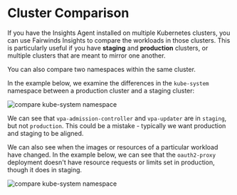 # Cluster Comparison
If you have the Insights Agent installed on multiple Kubernetes clusters, you
can use Fairwinds Insights to compare the workloads in those clusters.
This is particularly useful if you have **staging** and **production** clusters,
or multiple clusters that are meant to mirror one another.

You can also compare two namespaces within the same cluster.

In the example below, we examine the differences in the `kube-system` namespace
between a production cluster and a staging cluster:

<img :src="$withBase('/img/compare-namespace.png')" alt="compare kube-system namespace">

We can see that `vpa-admission-controller` and `vpa-updater` are in `staging`, but not `production`.
This could be a mistake - typically we want production and staging to be aligned.

We can also see when the images or resources of a particular workload have changed.
In the example below, we can see that the `oauth2-proxy` deployment doesn't have
resource requests or limits set in production, though it does in staging.

<img :src="$withBase('/img/compare-resources.png')" alt="compare kube-system namespace">
